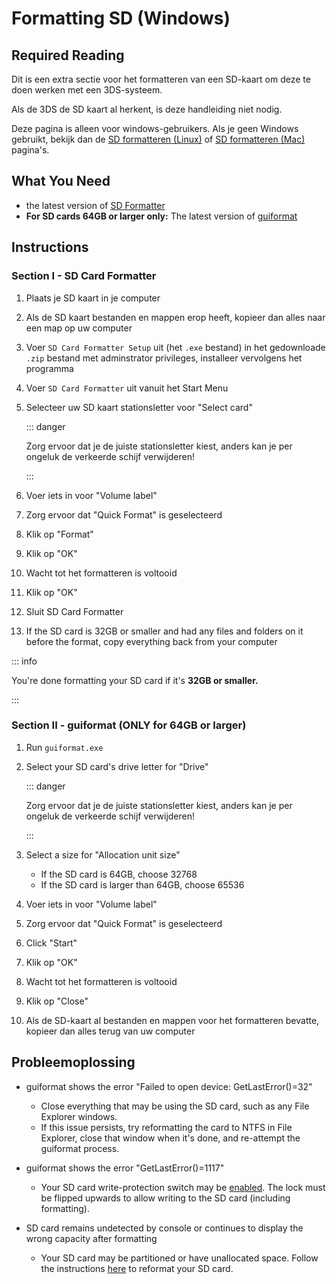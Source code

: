 # Formatting SD (Windows)

## Required Reading

Dit is een extra sectie voor het formatteren van een SD-kaart om deze te doen werken met een 3DS-systeem.

Als de 3DS de SD kaart al herkent, is deze handleiding niet nodig.

Deze pagina is alleen voor windows-gebruikers. Als je geen Windows gebruikt, bekijk dan de [SD formatteren (Linux)](formatting-sd-\(linux\)) of [SD formatteren (Mac)](formatting-sd-\(mac\)) pagina's.

## What You Need

- the latest version of [SD Formatter](https://www.sdcard.org/downloads/formatter/sd-memory-card-formatter-for-windows-download/)
- **For SD cards 64GB or larger only:** The latest version of [guiformat](http://ridgecrop.co.uk/index.htm?guiformat.htm)

## Instructions

### Section I - SD Card Formatter

1. Plaats je SD kaart in je computer

2. Als de SD kaart bestanden en mappen erop heeft, kopieer dan alles naar een map op uw computer

3. Voer `SD Card Formatter Setup` uit (het `.exe` bestand) in het gedownloade `.zip` bestand met adminstrator privileges, installeer vervolgens het programma

4. Voer `SD Card Formatter` uit vanuit het Start Menu

5. Selecteer uw SD kaart stationsletter voor "Select card"

   ::: danger

   Zorg ervoor dat je de juiste stationsletter kiest, anders kan je per ongeluk de verkeerde schijf verwijderen!

   :::

6. Voer iets in voor "Volume label"

7. Zorg ervoor dat "Quick Format" is geselecteerd

8. Klik op "Format"

9. Klik op "OK"

10. Wacht tot het formatteren is voltooid

11. Klik op "OK"

12. Sluit SD Card Formatter

13. If the SD card is 32GB or smaller and had any files and folders on it before the format, copy everything back from your computer

::: info

You're done formatting your SD card if it's **32GB or smaller.**

:::

### Section II - guiformat (ONLY for 64GB or larger)

1. Run `guiformat.exe`

2. Select your SD card's drive letter for "Drive"

   ::: danger

   Zorg ervoor dat je de juiste stationsletter kiest, anders kan je per ongeluk de verkeerde schijf verwijderen!

   :::

3. Select a size for "Allocation unit size"
   - If the SD card is 64GB, choose 32768
   - If the SD card is larger than 64GB, choose 65536

4. Voer iets in voor "Volume label"

5. Zorg ervoor dat "Quick Format" is geselecteerd

6. Click "Start"

7. Klik op "OK"

8. Wacht tot het formatteren is voltooid

9. Klik op "Close"

10. Als de SD-kaart al bestanden en mappen voor het formatteren bevatte, kopieer dan alles terug van uw computer

## Probleemoplossing

- guiformat shows the error "Failed to open device: GetLastError()=32"
  - Close everything that may be using the SD card, such as any File Explorer windows.
  - If this issue persists, try reformatting the card to NTFS in File Explorer, close that window when it's done, and re-attempt the guiformat process.

- guiformat shows the error "GetLastError()=1117"
  - Your SD card write-protection switch may be [enabled](/images/sdlock.png). The lock must be flipped upwards to allow writing to the SD card (including formatting).

- SD card remains undetected by console or continues to display the wrong capacity after formatting
  - Your SD card may be partitioned or have unallocated space. Follow the instructions [here](https://wiki.hacks.guide/wiki/SD_Clean/Windows) to reformat your SD card.
